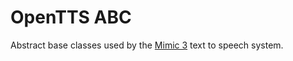 # OpenTTS ABC

Abstract base classes used by the [Mimic 3](https://github.com/MycroftAI/mimic3) text to speech system.
